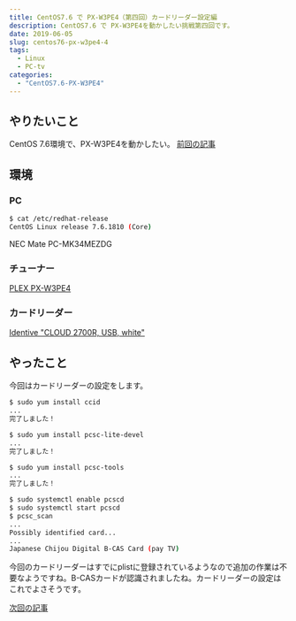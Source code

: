 ```yaml
---
title: CentOS7.6 で PX-W3PE4（第四回）カードリーダー設定編
description: CentOS7.6 で PX-W3PE4を動かしたい挑戦第四回です。
date: 2019-06-05
slug: centos76-px-w3pe4-4
tags:
  - Linux
  - PC-tv
categories:
  - "CentOS7.6-PX-W3PE4"
---
```

## やりたいこと
CentOS 7.6環境で、PX-W3PE4を動かしたい。
[前回の記事](centos76-px-w3pe4-3)

## 環境

### PC

```bash
$ cat /etc/redhat-release
CentOS Linux release 7.6.1810 (Core)
```

NEC Mate PC-MK34MEZDG

### チューナー
[PLEX PX-W3PE4](http://www.plex-net.co.jp/product/px-w3pe4/)

### カードリーダー
[Identive "CLOUD 2700R, USB, white"](https://www.amazon.co.jp/gp/product/B00EUV2NVE/ref=ppx_yo_dt_b_asin_title_o05_s00?ie=UTF8&psc=1)

## やったこと

今回はカードリーダーの設定をします。

```bash
$ sudo yum install ccid
...
完了しました！

$ sudo yum install pcsc-lite-devel
...
完了しました！

$ sudo yum install pcsc-tools
...
完了しました！

$ sudo systemctl enable pcscd
$ sudo systemctl start pcscd
$ pcsc_scan
...
Possibly identified card...
...
Japanese Chijou Digital B-CAS Card (pay TV)
```

今回のカードリーダーはすでにplistに登録されているようなので追加の作業は不要なようですね。B-CASカードが認識されましたね。カードリーダーの設定はこれでよさそうです。

[次回の記事](centos76-px-w3pe4-5)
